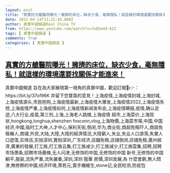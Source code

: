 ```yaml
---
layout: post
title: "真實的方艙醫院曝光！擁擠的床位，缺衣少食，毫無隱私！就這樣的環境還要找關係才能進來！"
date: 2022-04-14T13:21:45.000Z
author: 真實中國頻道Real China TV
from: https://www.youtube.com/watch?v=7u8So4d-62I
tags: [ 真實中國頻道 ]
comments: True
categories: [ 真實中國頻道 ]
---
```

<!--1649942505000-->
[真實的方艙醫院曝光！擁擠的床位，缺衣少食，毫無隱私！就這樣的環境還要找關係才能進來！](https://www.youtube.com/watch?v=7u8So4d-62I)
------

<div>
真實中國頻道 旨在為大家展現第一視角的真實中國，歡迎訂閱💖👉：https://bit.ly/37of96K  并留下您寶貴的意見！上海疫情,上海疫情封城,上海封城,上海疫情源头,市民抢购,上海疫情最新,上海疫情大爆发,上海疫情2022,上海疫情失控,上海疫情严重,上海疫情如何,上海疫情新闻发布会,上海疫情瞒报,疫情,确认足迹,八大行业,疫苗,第三剂,上海,上海老人跳楼,上海疫情 超市,上海菜价,上海现状,hongkong,longhua,shenzhen foxconn,vlog,上海物價,上海菜市場,中国,中国经济,中國,临时工大神,人才中心,保利天街,倒闭,华为,商业街,商超免租吓人,商超免租嚇人,商铺,外贸,大陆,大陸,大陸的經濟情況,大陸窮人,失业,失业人口游荡,失業人口遊蕩,实体店,实拍深圳,實拍深圳,广东经济,店鋪免租,店铺倒闭,店铺免租,廣州經濟,廣東的發展,打工族,打工族云集,打工族减少,打工族減少,打工族雲集,招聘,招聘市场萧条,招聘市场蕭條,无人问津,无修饰的中国,无修饰的中国 新号,无修饰的中国 躺平,服装,流失严重,流失嚴重,深圳,深圳 龍華 房價,深圳发展,為 什麼會窮,無人問津,無修飾的中國,经济环境,萧若元,賣手機維生,stone记,全民检测,防疫包
</div>
